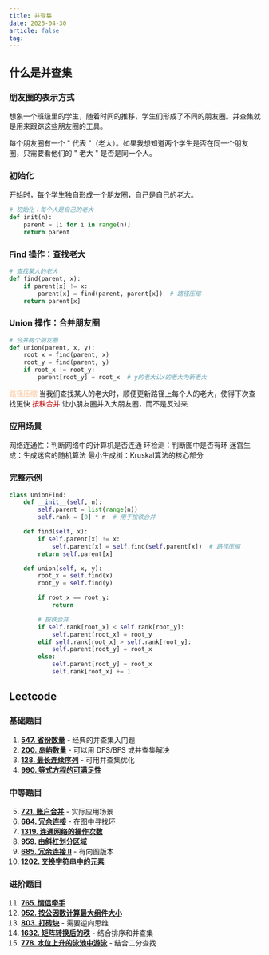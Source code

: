 ```yaml
---
title: 并查集
date: 2025-04-30
article: false
tag:
---
```


## 什么是并查集
### 朋友圈的表示方式
想象一个班级里的学生，随着时间的推移，学生们形成了不同的朋友圈。并查集就是用来跟踪这些朋友圈的工具。

每个朋友圈有一个 " 代表 "（老大）。如果我想知道两个学生是否在同一个朋友圈，只需要看他们的 " 老大 " 是否是同一个人。

### 初始化

开始时，每个学生独自形成一个朋友圈，自己是自己的老大。

```python
# 初始化：每个人是自己的老大
def init(n):
    parent = [i for i in range(n)]
    return parent
```

### Find 操作：查找老大

```python
# 查找某人的老大
def find(parent, x):
    if parent[x] != x:
        parent[x] = find(parent, parent[x])  # 路径压缩
    return parent[x]
```

### Union 操作：合并朋友圈

```python
# 合并两个朋友圈
def union(parent, x, y):
    root_x = find(parent, x)
    root_y = find(parent, y)
    if root_x != root_y:
        parent[root_y] = root_x  # y的老大认x的老大为新老大
```

**<font color="#fbd5b5">路径压缩</font>**
当我们查找某人的老大时，顺便更新路径上每个人的老大，使得下次查找更快
<font color="#c00000">按秩合并</font>
让小朋友圈并入大朋友圈，而不是反过来
### 应用场景

网络连通性：判断网络中的计算机是否连通
环检测：判断图中是否有环
迷宫生成：生成迷宫的随机算法
最小生成树：Kruskal算法的核心部分

### 完整示例

```python
class UnionFind:
    def __init__(self, n):
        self.parent = list(range(n))
        self.rank = [0] * n  # 用于按秩合并

    def find(self, x):
        if self.parent[x] != x:
            self.parent[x] = self.find(self.parent[x])  # 路径压缩
        return self.parent[x]

    def union(self, x, y):
        root_x = self.find(x)
        root_y = self.find(y)

        if root_x == root_y:
            return

        # 按秩合并
        if self.rank[root_x] < self.rank[root_y]:
            self.parent[root_x] = root_y
        elif self.rank[root_x] > self.rank[root_y]:
            self.parent[root_y] = root_x
        else:
            self.parent[root_y] = root_x
            self.rank[root_x] += 1
```

## Leetcode
### 基础题目
1. **[547. 省份数量](https://leetcode.com/problems/number-of-provinces/)** - 经典的并查集入门题
2. **[200. 岛屿数量](https://leetcode.com/problems/number-of-islands/)** - 可以用 DFS/BFS 或并查集解决
3. **[128. 最长连续序列](https://leetcode.com/problems/longest-consecutive-sequence/)** - 可用并查集优化
4. **[990. 等式方程的可满足性](https://leetcode.com/problems/satisfiability-of-equality-equations/)**

### 中等题目
5. **[721. 账户合并](https://leetcode.com/problems/accounts-merge/)** - 实际应用场景
6. **[684. 冗余连接](https://leetcode.com/problems/redundant-connection/)** - 在图中寻找环
7. **[1319. 连通网络的操作次数](https://leetcode.com/problems/number-of-operations-to-make-network-connected/)**
8. **[959. 由斜杠划分区域](https://leetcode.com/problems/regions-cut-by-slashes/)**
9. **[685. 冗余连接 II](https://leetcode.com/problems/redundant-connection-ii/)** - 有向图版本
10. **[1202. 交换字符串中的元素](https://leetcode.com/problems/smallest-string-with-swaps/)**

### 进阶题目
11. **[765. 情侣牵手](https://leetcode.com/problems/couples-holding-hands/)**
12. **[952. 按公因数计算最大组件大小](https://leetcode.com/problems/largest-component-size-by-common-factor/)**
13. **[803. 打砖块](https://leetcode.com/problems/bricks-falling-when-hit/)** - 需要逆向思维
14. **[1632. 矩阵转换后的秩](https://leetcode.com/problems/rank-transform-of-a-matrix/)** - 结合排序和并查集
15. **[778. 水位上升的泳池中游泳](https://leetcode.com/problems/swim-in-rising-water/)** - 结合二分查找